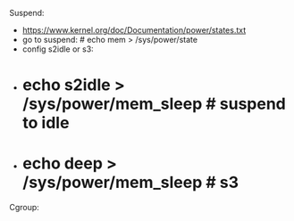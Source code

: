 Suspend:
 * https://www.kernel.org/doc/Documentation/power/states.txt
 * go to suspend: # echo mem > /sys/power/state
 * config s2idle or s3:
  * # echo s2idle > /sys/power/mem_sleep # suspend to idle
  * # echo deep > /sys/power/mem_sleep # s3

Cgroup:
